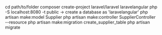 cd path/to/folder
composer create-project laravel/laravel laravelangular
php -S localhost:8080 -t public
-> create a database as 'laravelangular'
php artisan make:model Supplier
php artisan make:controller SupplierController --resource
php artisan make:migration create_supplier_table
php artisan migrate